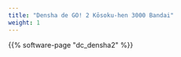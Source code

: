 ```yaml
---
title: "Densha de GO! 2 Kōsoku-hen 3000 Bandai"
weight: 1
---
```


{{% software-page "dc_densha2" %}}

